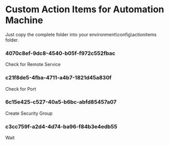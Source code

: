 # Custom Action Items for Automation Machine
Just copy the complete folder into your environment\config\actionitems folder. 

### 4070c8ef-9dc8-4540-b05f-f972c552fbac
Check for Remote Service

### c21f8de5-4fba-4711-a4b7-1821d45a830f
Check for Port

### 6c15e425-c527-40a5-b6bc-abfd85457a07
Create Security Group

### c3cc759f-a2d4-4d74-ba96-f84b3e4edb55
Wait